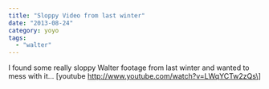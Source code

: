```yaml
---
title: "Sloppy Video from last winter"
date: "2013-08-24"
category: yoyo
tags:
  - "walter"
---
```


I found some really sloppy Walter footage from last winter and wanted to mess with it... \[youtube http://www.youtube.com/watch?v=LWqYCTw2zQs\]
